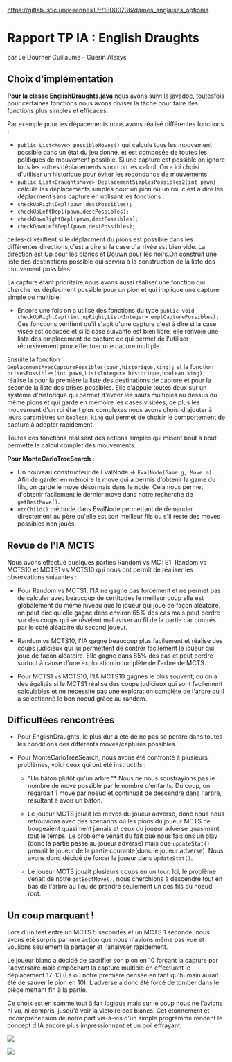 https://gitlab.istic.univ-rennes1.fr/18000736/dames_anglaises_optionia

# Rapport TP IA : English Draughts

par Le Dourner Guillaume - Guerin Alexys

## Choix d'implémentation

**Pour la classe EnglishDraughts.java** nous avons suivi la javadoc, toutesfois pour certaines fonctions nous avons diviser la tâche pour faire des fonctions plus simples et efficaces.

Par exemple pour les dépacements nous avons réalisé différentes fonctions :

* `public List<Move> possibleMoves()` qui calcule tous les mouvement possible dans un état du jeu donné, et est composée de toutes les politiques de mouvement possible. Si une capture est possible on ignore tous les autres déplacements sinon on les calcul. On a ici choisi d'utiliser un historique pour éviter les redondance de mouvements.
* `public List<DraughtsMove> DeplacementSimplesPossibles2(int pawn)` calcule les déplacements simples pour un pion ou un roi, c'est a dire les déplacment sans capture en utilisant les fonctions : 
* `checkUpRightDepl(pawn,destPossibles);`
* `checkUpLeftDepl(pawn,destPossibles);`
* `checkDownRightDepl(pawn,destPossibles);`
* `checkDownLeftDepl(pawn,destPossibles);`

celles-ci vérifient si le déplacment du pions est possible dans les différentes directions,c'est a dire si la case d'arrivée est bien vide. La direction est Up pour les blancs et Douwn pour les noirs.On construit une liste des destinations possible qui servira à la construction de la liste des mouvement possibles.

La capture étant prioritaire,nous avons aussi réaliser une fonction qui cherche les déplacment possible pour un pion et qui implique une capture simple ou multiple.

* Encore une fois on a utilisé des fonctions du type 
`public void checkUpRightCapt(int upRight,List<Integer> emplCapturePossibles);`
Ces fonctions vérifient qu'il s'agit d'une capture c'est à dire si la case visée est occupée et si la case suivante est bien libre, elle renvoie une liste des emplacement de capture ce qui permet de l'utiliser récursivement pour effectuer une capure multiple.

Ensuite la fonction `DeplacementAvecCapturePossibles(pawn,historique,king);` et la fonction `prisesPossibles(int pawn,List<Integer> historique,boolean king);` réalise la pour la première la liste des destinations de capture et pour la seconde la liste des prises possibles. Elle s'appuie toutes deux sur un système d'historique qui permet d'éviter les sauts multiples au dessus du même pions et qui garde en mémoire les cases visitées, de plus les mouvement d'un roi étant plus complexes nous avons choisi d'ajouter à leurs paramètres un `booleen king` qui permet de choisir le comportement de capture à adopter rapidement.


Toutes ces fonctions réalisent des actions simples qui misent bout à bout permette le calcul complet des mouvements.



**Pour MonteCarloTreeSearch :**
* Un nouveau constructeur de EvalNode => `EvalNode(Game g, Move m)`. Afin de garder en mémoire le move qui a permis d'obtenir la game du fils, on garde le move désormais dans le node. Cela nous permet d'obtenir facilement le dernier move dans notre recherche de `getBestMove()`.
* `utcChild()` méthode dans EvalNode permettant de demander directement au père qu'elle est son meilleur fils ou s'il reste des moves possibles non joués.
   
 
## Revue de l'IA MCTS

Nous avons effectué quelques parties Random vs MCTS1, Random vs MCTS10 et MCTS1 vs MCTS10 qui nous ont permit de réaliser les observations suivantes : 

* Pour Random vs MCTS1, l'IA ne gagne pas forcément et ne permet pas de calculer avec beaucoup de certitudes le meilleur coup elle est globalement du même niveau que le joueur qui joue de façon aléatoire, on peut dire qu'elle gagne dans environ 65% des cas mais peut perdre sur des coups qui se révèlent mal aviser au fil de la partie car contrés par le coté aléatoire du second joueur.

* Random vs MCTS10, l'IA gagne beaucoup plus facilement et réalise des coups judicieux qui lui permettent de contrer facilement le joueur qui joue de façon aléatoire. Elle gagne dans 85% des cas et peut perdre surtout à cause d'une exploration incomplète de l'arbre de MCTS.

* Pour MCTS1 vs MCTS10, l'IA MCTS10 gagnes le plus souvent, ou on a des égalités si le MCTS1 réalise des coups judicieux qui sont facilement calculables et ne nécessite pas une exploration complète de l'arbre où il a sélectionné le bon noeud grâce au random.



## Difficultées rencontrées

* Pour EnglishDraughts, le plus dur a été de ne pas se perdre dans toutes les conditions des différents moves/captures possibles.

* Pour MonteCarloTreeSearch, nous avons été confronté à plusieurs problèmes, voici ceux qui ont été instructifs  :
    * "Un bâton plutôt qu'un arbre."* Nous ne nous soustrayions pas le nombre de move possible par le nombre d'enfants. Du coup, on regardait 1 move par noeud et continuait de descendre dans l'arbre, résultant à avoir un bâton.
    
    * Le joueur MCTS jouait les moves du joueur adverse, donc nous nous retrouvions avec des scénarios où les pions du joueur MCTS ne bougeaient quasiment jamais et ceux du joueur adverse quasiment tout le temps. Le problème venait du fait que nous faisions un play (donc la partie passe au joueur adverse) mais que `updateStat()` prenait le joueur de la partie courante(donc le joueur adverse). Nous avons donc décidé de forcer le joueur dans `updateStat()`.
    
    * Le joueur MCTS jouait plusieurs coups en un tour. Ici, le problème venait de notre `getBestMove()`, nous cherchions à descendre tout en bas de l'arbre au lieu de prendre seulement un des fils du noeud root.

    
## Un coup marquant !

Lors d'un test entre un MCTS 5 secondes et un MCTS 1 seconde, nous avons été surpris par une action que nous n'avions même pas vue et voulions seulement la partager et l'analyser rapidement.

Le joueur blanc a décidé de sacrifier son pion en 10 forçant la capture par l'adversaire mais empêchant la capture multiple en effectuant le déplacement 17-13 (Là où notre première pensée en tant qu'humain aurait été de sauver le pion en 10). L'adverse a donc été forcé de tomber dans le piège mettant fin à la partie.

Ce choix est en somme tout à fait logique mais sur le coup nous ne l'avions ni vu, ni compris, jusqu'à voir la victoire des blancs. Cet étonnement et incompréhension de notre part vis-à-vis d'un simple programme rendent le concept d'IA encore plus impressionnant et un poil effrayant.

![](https://i.imgur.com/9ccxMGU.png)

![](https://i.imgur.com/dFO1NXL.png)
